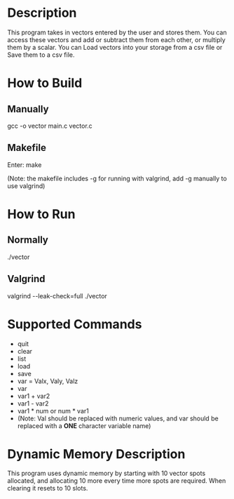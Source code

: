 # Description
This program takes in vectors entered by the user and stores them. You can access these vectors and add or subtract them from each other, or multiply them by a scalar.
You can Load vectors into your storage from a csv file or Save them to a csv file.

# How to Build
## Manually
gcc -o vector main.c vector.c

## Makefile
Enter: make

(Note: the makefile includes -g for running with valgrind, add -g manually to use valgrind)

# How to Run
## Normally
./vector

## Valgrind
valgrind --leak-check=full ./vector

# Supported Commands
- quit
- clear
- list
- load <filename or path>
- save <filename or path>
- var = Valx, Valy, Valz
- var
- var1 + var2
- var1 - var2
- var1 * num or num * var1
- (Note: Val should be replaced with numeric values, and var should be replaced with a **ONE** character variable name)

# Dynamic Memory Description
This program uses dynamic memory by starting with 10 vector spots allocated, and allocating 10 more every time more spots are required.
When clearing it resets to 10 slots.
